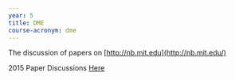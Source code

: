 ```yaml
---
year: 5
title: DME
course-acronym: dme
---
```


The discussion of papers on [http://nb.mit.edu](http://nb.mit.edu/)

2015 Paper Discussions [Here](https://docs.google.com/document/d/1nCGcEkAkc83hzPX_ue-VIOk5LAHfykQ7J2lgzGBrChc/edit?usp=drive_web)
